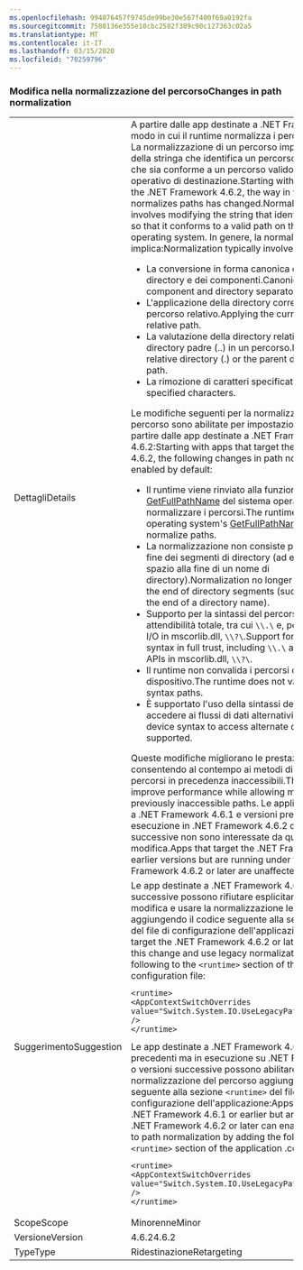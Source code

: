 ```yaml
---
ms.openlocfilehash: 994876457f9745de99be30e567f400f69a0192fa
ms.sourcegitcommit: 7588136e355e10cbc2582f389c90c127363c02a5
ms.translationtype: MT
ms.contentlocale: it-IT
ms.lasthandoff: 03/15/2020
ms.locfileid: "70259796"
---
```

### <a name="changes-in-path-normalization"></a><span data-ttu-id="5a416-101">Modifica nella normalizzazione del percorso</span><span class="sxs-lookup"><span data-stu-id="5a416-101">Changes in path normalization</span></span>

|   |   |
|---|---|
|<span data-ttu-id="5a416-102">Dettagli</span><span class="sxs-lookup"><span data-stu-id="5a416-102">Details</span></span>|<span data-ttu-id="5a416-103">A partire dalle app destinate a .NET Framework 4.6.2, il modo in cui il runtime normalizza i percorsi è cambiato. La normalizzazione di un percorso implica la modifica della stringa che identifica un percorso o un file in modo che sia conforme a un percorso valido nel sistema operativo di destinazione.</span><span class="sxs-lookup"><span data-stu-id="5a416-103">Starting with apps that target the .NET Framework 4.6.2, the way in which the runtime normalizes paths has changed.Normalizing a path involves modifying the string that identifies a path or file so that it conforms to a valid path on the target operating system.</span></span> <span data-ttu-id="5a416-104">In genere, la normalizzazione implica:</span><span class="sxs-lookup"><span data-stu-id="5a416-104">Normalization typically involves:</span></span><ul><li><span data-ttu-id="5a416-105">La conversione in forma canonica dei separatori di directory e dei componenti.</span><span class="sxs-lookup"><span data-stu-id="5a416-105">Canonicalizing component and directory separators.</span></span></li><li><span data-ttu-id="5a416-106">L'applicazione della directory corrente in un percorso relativo.</span><span class="sxs-lookup"><span data-stu-id="5a416-106">Applying the current directory to a relative path.</span></span></li><li><span data-ttu-id="5a416-107">La valutazione della directory relativa (.) o della directory padre (..) in un percorso.</span><span class="sxs-lookup"><span data-stu-id="5a416-107">Evaluating the relative directory (.) or the parent directory (..) in a path.</span></span></li><li><span data-ttu-id="5a416-108">La rimozione di caratteri specificati.</span><span class="sxs-lookup"><span data-stu-id="5a416-108">Trimming specified characters.</span></span></li></ul><span data-ttu-id="5a416-109">Le modifiche seguenti per la normalizzazione del percorso sono abilitate per impostazione predefinita a partire dalle app destinate a .NET Framework 4.6.2:</span><span class="sxs-lookup"><span data-stu-id="5a416-109">Starting with apps that target the .NET Framework 4.6.2, the following changes in path normalization are enabled by default:</span></span><ul><li><span data-ttu-id="5a416-110">Il runtime viene rinviato alla funzione [GetFullPathName](https://docs.microsoft.com/windows/desktop/api/fileapi/nf-fileapi-getfullpathnamew) del sistema operativo per normalizzare i percorsi.</span><span class="sxs-lookup"><span data-stu-id="5a416-110">The runtime defers to the operating system's [GetFullPathName](https://docs.microsoft.com/windows/desktop/api/fileapi/nf-fileapi-getfullpathnamew) function to normalize paths.</span></span></li><li><span data-ttu-id="5a416-111">La normalizzazione non consiste più nel rimuovere la fine dei segmenti di directory (ad esempio uno spazio alla fine di un nome di directory).</span><span class="sxs-lookup"><span data-stu-id="5a416-111">Normalization no longer involves trimming the end of directory segments (such as a space at the end of a directory name).</span></span></li><li><span data-ttu-id="5a416-112">Supporto per la sintassi del percorso dispositivo in attendibilità totale, tra cui `\\.\` e, per le API del file I/O in mscorlib.dll, `\\?\`.</span><span class="sxs-lookup"><span data-stu-id="5a416-112">Support for device path syntax in full trust, including `\\.\` and, for file I/O APIs in mscorlib.dll, `\\?\`.</span></span></li><li><span data-ttu-id="5a416-113">Il runtime non convalida i percorsi di sintassi del dispositivo.</span><span class="sxs-lookup"><span data-stu-id="5a416-113">The runtime does not validate device syntax paths.</span></span></li><li><span data-ttu-id="5a416-114">È supportato l'uso della sintassi del dispositivo per accedere ai flussi di dati alternativi.</span><span class="sxs-lookup"><span data-stu-id="5a416-114">The use of device syntax to access alternate data streams is supported.</span></span></li></ul><span data-ttu-id="5a416-115">Queste modifiche migliorano le prestazioni, consentendo al contempo ai metodi di accedere a percorsi in precedenza inaccessibili.</span><span class="sxs-lookup"><span data-stu-id="5a416-115">These changes improve performance while allowing methods to access previously inaccessible paths.</span></span> <span data-ttu-id="5a416-116">Le applicazioni destinate a .NET Framework 4.6.1 e versioni precedenti ma in esecuzione in .NET Framework 4.6.2 o versioni successive non sono interessate da questa modifica.</span><span class="sxs-lookup"><span data-stu-id="5a416-116">Apps that target the .NET Framework 4.6.1 and earlier versions but are running under the .NET Framework 4.6.2 or later are unaffected by this change.</span></span>|
|<span data-ttu-id="5a416-117">Suggerimento</span><span class="sxs-lookup"><span data-stu-id="5a416-117">Suggestion</span></span>|<span data-ttu-id="5a416-118">Le app destinate a .NET Framework 4.6.2 o versioni successive possono rifiutare esplicitamente questa modifica e usare la normalizzazione legacy aggiungendo il codice seguente alla sezione <code>&lt;runtime&gt;</code> del file di configurazione dell'applicazione:</span><span class="sxs-lookup"><span data-stu-id="5a416-118">Apps that target the .NET Framework 4.6.2 or later can opt out of this change and use legacy normalization by adding the following to the <code>&lt;runtime&gt;</code> section of the application configuration file:</span></span><pre><code class="lang-xml">&lt;runtime&gt;&#13;&#10;&lt;AppContextSwitchOverrides value=&quot;Switch.System.IO.UseLegacyPathHandling=true&quot; /&gt;&#13;&#10;&lt;/runtime&gt;&#13;&#10;</code></pre><span data-ttu-id="5a416-119">Le app destinate a .NET Framework 4.6.1 o versioni precedenti ma in esecuzione su .NET Framework 4.6.2 o versioni successive possono abilitare le modifiche alla normalizzazione del percorso aggiungendo la riga seguente alla sezione <code>&lt;runtime&gt;</code> del file di configurazione dell'applicazione:</span><span class="sxs-lookup"><span data-stu-id="5a416-119">Apps that target the .NET Framework 4.6.1 or earlier but are running on the .NET Framework 4.6.2 or later can enable the changes to path normalization by adding the following line to the <code>&lt;runtime&gt;</code> section of the application .configuration file:</span></span><pre><code class="lang-xml">&lt;runtime&gt;&#13;&#10;&lt;AppContextSwitchOverrides value=&quot;Switch.System.IO.UseLegacyPathHandling=false&quot; /&gt;&#13;&#10;&lt;/runtime&gt;&#13;&#10;</code></pre>|
|<span data-ttu-id="5a416-120">Scope</span><span class="sxs-lookup"><span data-stu-id="5a416-120">Scope</span></span>|<span data-ttu-id="5a416-121">Minorenne</span><span class="sxs-lookup"><span data-stu-id="5a416-121">Minor</span></span>|
|<span data-ttu-id="5a416-122">Versione</span><span class="sxs-lookup"><span data-stu-id="5a416-122">Version</span></span>|<span data-ttu-id="5a416-123">4.6.2</span><span class="sxs-lookup"><span data-stu-id="5a416-123">4.6.2</span></span>|
|<span data-ttu-id="5a416-124">Type</span><span class="sxs-lookup"><span data-stu-id="5a416-124">Type</span></span>|<span data-ttu-id="5a416-125">Ridestinazione</span><span class="sxs-lookup"><span data-stu-id="5a416-125">Retargeting</span></span>|
